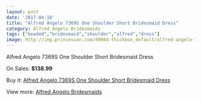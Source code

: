 ```yaml
---
layout: post
date: '2017-04-18'
title: "Alfred Angelo 7369S One Shoulder Short Bridesmaid Dress"
category: Alfred Angelo Bridesmaids
tags: ["beaded","bridesmaid","shoulder","alfred","dress"]
image: http://img.princessan.com/49984-thickbox_default/alfred-angelo-7369s-one-shoulder-short-bridesmaid-dress.jpg
---
```

Alfred Angelo 7369S One Shoulder Short Bridesmaid Dress

On Sales: **$138.99**
<a href="https://www.princessan.com/en/alfred-angelo-bridesmaids/22544-alfred-angelo-7369s-one-shoulder-short-bridesmaid-dress.html"><amp-img layout="responsive" width="600" height="600" src="//img.princessan.com/49984-thickbox_default/alfred-angelo-7369s-one-shoulder-short-bridesmaid-dress.jpg" alt="Alfred Angelo 7369S One Shoulder Short Bridesmaid Dress 0" /></a>
<a href="https://www.princessan.com/en/alfred-angelo-bridesmaids/22544-alfred-angelo-7369s-one-shoulder-short-bridesmaid-dress.html"><amp-img layout="responsive" width="600" height="600" src="//img.princessan.com/49985-thickbox_default/alfred-angelo-7369s-one-shoulder-short-bridesmaid-dress.jpg" alt="Alfred Angelo 7369S One Shoulder Short Bridesmaid Dress 1" /></a>

Buy it: [Alfred Angelo 7369S One Shoulder Short Bridesmaid Dress](https://www.princessan.com/en/alfred-angelo-bridesmaids/22544-alfred-angelo-7369s-one-shoulder-short-bridesmaid-dress.html "Alfred Angelo 7369S One Shoulder Short Bridesmaid Dress")

View more: [Alfred Angelo Bridesmaids](https://www.princessan.com/en/192-alfred-angelo-bridesmaids "Alfred Angelo Bridesmaids")